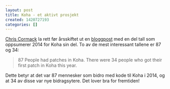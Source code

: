 ```yaml
---
layout: post
title: Koha - et aktivt prosjekt
created: 1420727193
categories: []
---
```

<p><a href="http://blog.bigballofwax.co.nz/">Chris Cormack</a> la rett før årsskiftet ut en <a href="http://blog.bigballofwax.co.nz/2014/12/30/2014-and-koha-by-the-numbers/">bloggpost</a> med en del tall som oppsumerer 2014 for Koha sin del. To av de mest interessant tallene er 87 og 34:</p>
<blockquote><p>87 People had patches in Koha. There were 34 people who got their first patch in Koha this year.</p></blockquote>
<p>Dette betyr at det var 87 mennesker som bidro med kode til Koha i 2014, og at 34 av disse var nye bidragsytere. Det lover bra for fremtiden!</p>
